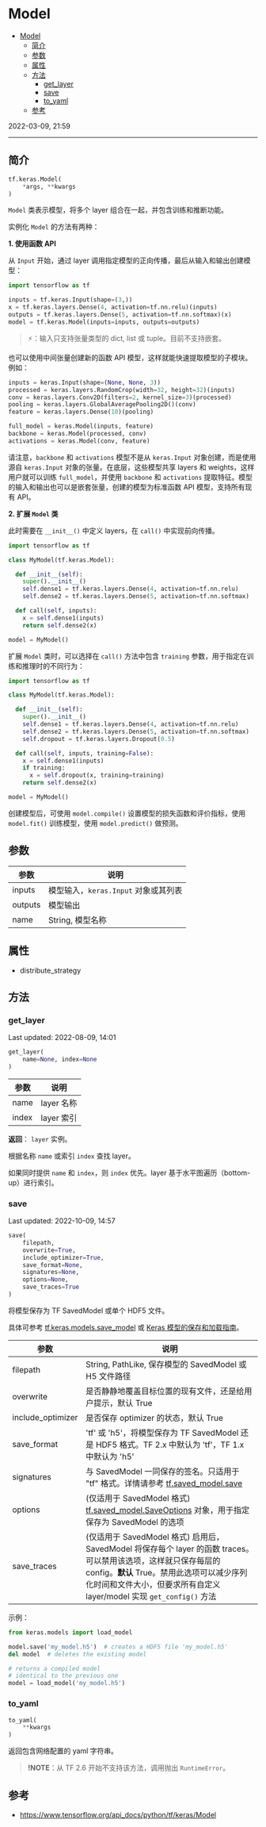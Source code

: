 # Model

- [Model](#model)
  - [简介](#简介)
  - [参数](#参数)
  - [属性](#属性)
  - [方法](#方法)
    - [get_layer](#get_layer)
    - [save](#save)
    - [to_yaml](#to_yaml)
  - [参考](#参考)

2022-03-09, 21:59
***

## 简介

```python
tf.keras.Model(
    *args, **kwargs
)
```

`Model` 类表示模型，将多个 layer 组合在一起，并包含训练和推断功能。

实例化 `Model` 的方法有两种：

**1. 使用函数 API**

从 `Input` 开始，通过 layer 调用指定模型的正向传播，最后从输入和输出创建模型：

```python
import tensorflow as tf

inputs = tf.keras.Input(shape=(3,))
x = tf.keras.layers.Dense(4, activation=tf.nn.relu)(inputs)
outputs = tf.keras.layers.Dense(5, activation=tf.nn.softmax)(x)
model = tf.keras.Model(inputs=inputs, outputs=outputs)
```

> ⚡：输入只支持张量类型的 dict, list 或 tuple。目前不支持嵌套。

也可以使用中间张量创建新的函数 API 模型，这样就能快速提取模型的子模块。例如：

```python
inputs = keras.Input(shape=(None, None, 3))
processed = keras.layers.RandomCrop(width=32, height=32)(inputs)
conv = keras.layers.Conv2D(filters=2, kernel_size=3)(processed)
pooling = keras.layers.GlobalAveragePooling2D()(conv)
feature = keras.layers.Dense(10)(pooling)

full_model = keras.Model(inputs, feature)
backbone = keras.Model(processed, conv)
activations = keras.Model(conv, feature)
```

请注意，`backbone` 和 `activations` 模型不是从 `keras.Input` 对象创建，而是使用源自 `keras.Input` 对象的张量。在底层，这些模型共享 layers 和 weights，这样用户就可以训练 `full_model`，并使用 `backbone` 和 `activations` 提取特征。模型的输入和输出也可以是嵌套张量，创建的模型为标准函数 API 模型，支持所有现有 API。

**2. 扩展 `Model` 类**

此时需要在 `__init__()` 中定义 layers，在 `call()` 中实现前向传播。

```python
import tensorflow as tf

class MyModel(tf.keras.Model):

  def __init__(self):
    super().__init__()
    self.dense1 = tf.keras.layers.Dense(4, activation=tf.nn.relu)
    self.dense2 = tf.keras.layers.Dense(5, activation=tf.nn.softmax)

  def call(self, inputs):
    x = self.dense1(inputs)
    return self.dense2(x)

model = MyModel()
```

扩展 `Model` 类时，可以选择在 `call()` 方法中包含 `training` 参数，用于指定在训练和推理时的不同行为：

```python
import tensorflow as tf

class MyModel(tf.keras.Model):

  def __init__(self):
    super().__init__()
    self.dense1 = tf.keras.layers.Dense(4, activation=tf.nn.relu)
    self.dense2 = tf.keras.layers.Dense(5, activation=tf.nn.softmax)
    self.dropout = tf.keras.layers.Dropout(0.5)

  def call(self, inputs, training=False):
    x = self.dense1(inputs)
    if training:
      x = self.dropout(x, training=training)
    return self.dense2(x)

model = MyModel()
```

创建模型后，可使用 `model.compile()` 设置模型的损失函数和评价指标，使用 `model.fit()` 训练模型，使用 `model.predict()` 做预测。

## 参数

|参数|说明|
|---|---|
|inputs|模型输入，`keras.Input` 对象或其列表|
|outputs|模型输出|
|name|String, 模型名称|

## 属性

- distribute_strategy

## 方法

### get_layer

Last updated: 2022-08-09, 14:01

```python
get_layer(
    name=None, index=None
)
```

|参数|说明|
|---|---|
|name| layer 名称|
|index| layer 索引|

**返回**： `layer` 实例。

根据名称 `name` 或索引 `index` 查找 layer。

如果同时提供 `name` 和 `index`，则 `index` 优先。layer 基于水平图遍历（bottom-up）进行索引。

### save

Last updated: 2022-10-09, 14:57

```python
save(
    filepath,
    overwrite=True,
    include_optimizer=True,
    save_format=None,
    signatures=None,
    options=None,
    save_traces=True
)
```

将模型保存为 TF SavedModel 或单个 HDF5 文件。

具体可参考 [tf.keras.models.save_model](https://tensorflow.google.cn/api_docs/python/tf/keras/models/save_model) 或 [Keras 模型的保存和加载指南](https://tensorflow.google.cn/guide/keras/save_and_serialize)。

|参数|说明|
|---|---|
|filepath|String, PathLike, 保存模型的 SavedModel 或 H5 文件路径|
|overwrite|是否静静地覆盖目标位置的现有文件，还是给用户提示，默认 True|
|include_optimizer|是否保存 optimizer 的状态，默认 True|
|save_format|'tf' 或 'h5'，将模型保存为 TF SavedModel 还是 HDF5 格式。TF 2.x 中默认为 'tf'，TF 1.x 中默认为 'h5'|
|signatures|与 SavedModel 一同保存的签名。只适用于 "tf" 格式。详情请参考 [tf.saved_model.save](https://tensorflow.google.cn/api_docs/python/tf/saved_model/save)|
|options|(仅适用于 SavedModel 格式) [tf.saved_model.SaveOptions](https://tensorflow.google.cn/api_docs/python/tf/saved_model/SaveOptions) 对象，用于指定保存为 SavedModel 的选项|
|save_traces|(仅适用于 SavedModel 格式) 启用后，SavedModel 将保存每个 layer 的函数 traces。可以禁用该选项，这样就只保存每层的 config。**默认** True。禁用此选项可以减少序列化时间和文件大小，但要求所有自定义 layer/model 实现 `get_config()` 方法|

示例：

```python
from keras.models import load_model

model.save('my_model.h5')  # creates a HDF5 file 'my_model.h5'
del model  # deletes the existing model

# returns a compiled model
# identical to the previous one
model = load_model('my_model.h5')
```

### to_yaml

```python
to_yaml(
    **kwargs
)
```

返回包含网络配置的 yaml 字符串。

> **!NOTE**：从 TF 2.6 开始不支持该方法，调用抛出 `RuntimeError`。

## 参考

- https://www.tensorflow.org/api_docs/python/tf/keras/Model
